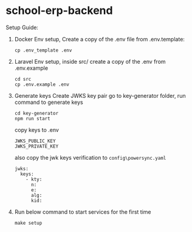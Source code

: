 # school-erp-backend

Setup Guide:
1. Docker Env setup,
    Create a copy of the .env file from .env.template:
   
    ```shell
   cp .env_template .env
    ```
    
2. Laravel Env setup,
    inside src/
    create a copy of the .env from .env.example

    ```shell
    cd src
    cp .env.example .env
    ```
    
3. Generate keys
    Create JWKS key pair
    go to key-generator folder, run command to generate keys

    ```shell
    cd key-generator
    npm run start
    ```
     copy keys to .env
    ```
    JWKS_PUBLIC_KEY
    JWKS_PRIVATE_KEY
    ```
   
    also copy the jwk keys verification to `config\powersync.yaml`
   
    ```
    jwks:
      keys:
        - kty:
          n:
          e:
          alg:
          kid:
    ```
   

4. Run below command to start services for the first time
   ```shell
   make setup
   ```
